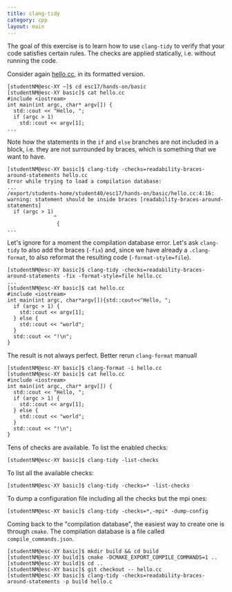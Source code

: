```yaml
---
title: clang-tidy
category: cpp
layout: main
---
```


The goal of this exercise is to learn how to use `clang-tidy` to verify that
your code satisfies certain rules. The checks are applied statically, i.e.
without running the code.

Consider again [hello.cc]({{site.exercises_repo}}/hands-on/basic/hello.cc), in
its formatted version.

    [studentNM@esc-XY ~]$ cd esc17/hands-on/basic
    [studentNM@esc-XY basic]$ cat hello.cc
    #include <iostream>
    int main(int argc, char* argv[]) {
      std::cout << "Hello, ";
      if (argc > 1)
        std::cout << argv[1];
    ...

Note how the statements in the `if` and `else` branches are not included in a
block, i.e. they are not surrounded by braces, which is something that we want
to have.

    [studentNM@esc-XY basic]$ clang-tidy -checks=readability-braces-around-statements hello.cc
    Error while trying to load a compilation database:
    ...
    /export/students-home/student40/esc17/hands-on/basic/hello.cc:4:16: warning: statement should be inside braces [readability-braces-around-statements]
      if (argc > 1)
                   ^
                    {
    ...

Let's ignore for a moment the compilation database error. Let's ask `clang-tidy`
to also add the braces (`-fix`) and, since we have already a `.clang-format`, to also
reformat the resulting code (`-format-style=file`).

    [studentNM@esc-XY basic]$ clang-tidy -checks=readability-braces-around-statements -fix -format-style=file hello.cc
    ...
    [studentNM@esc-XY basic]$ cat hello.cc
    #include <iostream>
    int main(int argc, char*argv[]){std::cout<<"Hello, ";
      if (argc > 1) {
        std::cout << argv[1];
      } else {
        std::cout << "world";
      }
      std::cout << "!\n";
    }

The result is not always perfect. Better rerun `clang-format` manuall

	[studentNM@esc-XY basic]$ clang-format -i hello.cc
	[studentNM@esc-XY basic]$ cat hello.cc
	#include <iostream>
	int main(int argc, char* argv[]) {
	  std::cout << "Hello, ";
	  if (argc > 1) {
	    std::cout << argv[1];
	  } else {
	    std::cout << "world";
	  }
	  std::cout << "!\n";
	}

Tens of checks are available. To list the enabled checks:

	[studentNM@esc-XY basic]$ clang-tidy -list-checks

To list all the available checks:

	[studentNM@esc-XY basic]$ clang-tidy -checks=* -list-checks

To dump a configuration file including all the checks but the mpi ones:

	[studentNM@esc-XY basic]$ clang-tidy -checks=*,-mpi* -dump-config

Coming back to the "compilation database", the easiest way to create one is
through `cmake`. The compilation database is a file called
`compile_commands.json`.

    [studentNM@esc-XY basic]$ mkdir build && cd build
    [studentNM@esc-XY build]$ cmake -DCMAKE_EXPORT_COMPILE_COMMANDS=1 ..
    [studentNM@esc-XY build]$ cd ..
    [studentNM@esc-XY basic]$ git checkout -- hello.cc
    [studentNM@esc-XY basic]$ clang-tidy -checks=readability-braces-around-statements -p build hello.c
